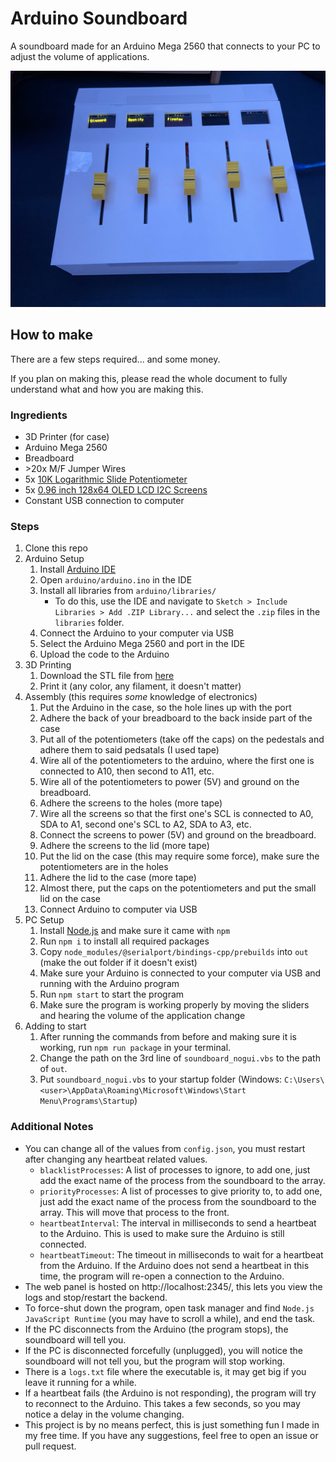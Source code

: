 # Arduino Soundboard

A soundboard made for an Arduino Mega 2560 that connects to your PC to adjust the volume of applications. 

![image](soundboard.jpg)

## How to make

There are a few steps required... and some money.

If you plan on making this, please read the whole document to fully understand what and how you are making this.

### Ingredients

-   3D Printer (for case)
-   Arduino Mega 2560
-   Breadboard
-   \>20x M/F Jumper Wires
-   5x [10K Logarithmic Slide Potentiometer](https://www.amazon.com/dp/B01CZVZ16O)
-   5x [0.96 inch 128x64 OLED LCD I2C Screens](https://www.amazon.com/dp/B085WCRS7C)
-   Constant USB connection to computer

### Steps

1. Clone this repo
2. Arduino Setup
    1. Install [Arduino IDE](https://www.arduino.cc/en/software)
    2. Open `arduino/arduino.ino` in the IDE
    3. Install all libraries from `arduino/libraries/`
        - To do this, use the IDE and navigate to `Sketch > Include Libraries > Add .ZIP Library...` and select the `.zip` files in the `libraries` folder.
    4. Connect the Arduino to your computer via USB
    5. Select the Arduino Mega 2560 and port in the IDE
    6. Upload the code to the Arduino
3. 3D Printing
    1. Download the STL file from [here](Case.md)
    2. Print it (any color, any filament, it doesn't matter)
4. Assembly (this requires _some_ knowledge of electronics)
    1. Put the Arduino in the case, so the hole lines up with the port
    2. Adhere the back of your breadboard to the back inside part of the case
    3. Put all of the potentiometers (take off the caps) on the pedestals and adhere them to said pedsatals (I used tape)
    4. Wire all of the potentiometers to the arduino, where the first one is connected to A10, then second to A11, etc.
    5. Wire all of the potentiometers to power (5V) and ground on the breadboard.
    6. Adhere the screens to the holes (more tape)
    7. Wire all the screens so that the first one's SCL is connected to A0, SDA to A1, second one's SCL to A2, SDA to A3, etc.
    8. Connect the screens to power (5V) and ground on the breadboard.
    9. Adhere the screens to the lid (more tape)
    10. Put the lid on the case (this may require some force), make sure the potentiometers are in the holes
    11. Adhere the lid to the case (more tape)
    12. Almost there, put the caps on the potentiometers and put the small lid on the case
    13. Connect Arduino to computer via USB
5. PC Setup
    1. Install [Node.js](https://nodejs.org/en/) and make sure it came with `npm`
    2. Run `npm i` to install all required packages
    3. Copy `node_modules/@serialport/bindings-cpp/prebuilds` into `out` (make the out folder if it doesn't exist)
    4. Make sure your Arduino is connected to your computer via USB and running with the Arduino program
    5. Run `npm start` to start the program
    6. Make sure the program is working properly by moving the sliders and hearing the volume of the application change
6. Adding to start
    1. After running the commands from before and making sure it is working, run `npm run package` in your terminal.
    2. Change the path on the 3rd line of `soundboard_nogui.vbs` to the path of `out`.
    3. Put `soundboard_nogui.vbs` to your startup folder (Windows: `C:\Users\<user>\AppData\Roaming\Microsoft\Windows\Start Menu\Programs\Startup`)

### Additional Notes

-   You can change all of the values from `config.json`, you must restart after changing any heartbeat related values.
    -   `blacklistProcesses`: A list of processes to ignore, to add one, just add the exact name of the process from the soundboard to the array.
    -   `priorityProcesses`: A list of processes to give priority to, to add one, just add the exact name of the process from the soundboard to the array. This will move that process to the front.
    -   `heartbeatInterval`: The interval in milliseconds to send a heartbeat to the Arduino. This is used to make sure the Arduino is still connected.
    -   `heartbeatTimeout`: The timeout in milliseconds to wait for a heartbeat from the Arduino. If the Arduino does not send a heartbeat in this time, the program will re-open a connection to the Arduino.
-   The web panel is hosted on http://localhost:2345/, this lets you view the logs and stop/restart the backend.
-   To force-shut down the program, open task manager and find `Node.js JavaScript Runtime` (you may have to scroll a while), and end the task.
-   If the PC disconnects from the Arduino (the program stops), the soundboard will tell you.
-   If the PC is disconnected forcefully (unplugged), you will notice the soundboard will not tell you, but the program will stop working.
-   There is a `logs.txt` file where the executable is, it may get big if you leave it running for a while.
-   If a heartbeat fails (the Arduino is not responding), the program will try to reconnect to the Arduino. This takes a few seconds, so you may notice a delay in the volume changing.
-   This project is by no means perfect, this is just something fun I made in my free time. If you have any suggestions, feel free to open an issue or pull request.
